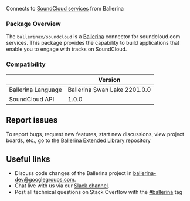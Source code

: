 Connects to [SoundCloud services](https://developers.soundcloud.com/docs/api/explorer/open-api) from Ballerina

### Package Overview
The `ballerinax/soundcloud` is a [Ballerina](https://ballerina.io/) connector for soundcloud.com services.
This package provides the capability to build applications that enable you to engage with tracks on SoundCloud.

### Compatibility
|                      | Version                   |
|----------------------|---------------------------|
| Ballerina Language   | Ballerina Swan Lake 2201.0.0|
| SoundCloud API       | 1.0.0                     |

## Report issues
To report bugs, request new features, start new discussions, view project boards, etc., go to the [Ballerina Extended Library repository](https://github.com/ballerina-platform/ballerina-extended-library)

## Useful links
- Discuss code changes of the Ballerina project in [ballerina-dev@googlegroups.com](mailto:ballerina-dev@googlegroups.com).
- Chat live with us via our [Slack channel](https://ballerina.io/community/slack/).
- Post all technical questions on Stack Overflow with the [#ballerina](https://stackoverflow.com/questions/tagged/ballerina) tag
